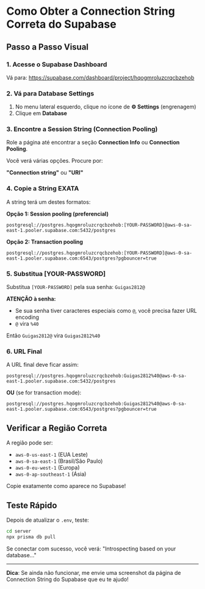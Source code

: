 # Como Obter a Connection String Correta do Supabase

## Passo a Passo Visual

### 1. Acesse o Supabase Dashboard

Vá para: https://supabase.com/dashboard/project/hqogmroluzcrqcbzehob

### 2. Vá para Database Settings

1. No menu lateral esquerdo, clique no ícone de **⚙️ Settings** (engrenagem)
2. Clique em **Database**

### 3. Encontre a Session String (Connection Pooling)

Role a página até encontrar a seção **Connection Info** ou **Connection Pooling**.

Você verá várias opções. Procure por:

**"Connection string"** ou **"URI"**

### 4. Copie a String EXATA

A string terá um destes formatos:

**Opção 1: Session pooling (preferencial)**
```
postgresql://postgres.hqogmroluzcrqcbzehob:[YOUR-PASSWORD]@aws-0-sa-east-1.pooler.supabase.com:5432/postgres
```

**Opção 2: Transaction pooling**
```
postgresql://postgres.hqogmroluzcrqcbzehob:[YOUR-PASSWORD]@aws-0-sa-east-1.pooler.supabase.com:6543/postgres?pgbouncer=true
```

### 5. Substitua [YOUR-PASSWORD]

Substitua `[YOUR-PASSWORD]` pela sua senha: `Guigas2812@`

**ATENÇÃO à senha:**
- Se sua senha tiver caracteres especiais como `@`, você precisa fazer URL encoding
- `@` vira `%40`

Então `Guigas2812@` vira `Guigas2812%40`

### 6. URL Final

A URL final deve ficar assim:

```
postgresql://postgres.hqogmroluzcrqcbzehob:Guigas2812%40@aws-0-sa-east-1.pooler.supabase.com:5432/postgres
```

**OU** (se for transaction mode):

```
postgresql://postgres.hqogmroluzcrqcbzehob:Guigas2812%40@aws-0-sa-east-1.pooler.supabase.com:6543/postgres?pgbouncer=true
```

## Verificar a Região Correta

A região pode ser:
- `aws-0-us-east-1` (EUA Leste)
- `aws-0-sa-east-1` (Brasil/São Paulo)
- `aws-0-eu-west-1` (Europa)
- `aws-0-ap-southeast-1` (Ásia)

Copie exatamente como aparece no Supabase!

## Teste Rápido

Depois de atualizar o `.env`, teste:

```bash
cd server
npx prisma db pull
```

Se conectar com sucesso, você verá: "Introspecting based on your database..."

---

**Dica**: Se ainda não funcionar, me envie uma screenshot da página de Connection String do Supabase que eu te ajudo!
